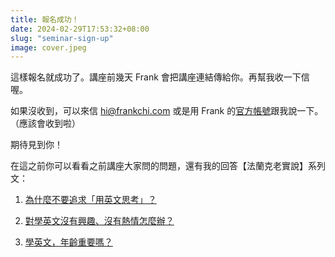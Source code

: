 ```yaml
---
title: 報名成功！
date: 2024-02-29T17:53:32+08:00
slug: "seminar-sign-up"
image: cover.jpeg
---
```


這樣報名就成功了。講座前幾天 Frank 會把講座連結傳給你。再幫我收一下信喔。

如果沒收到，可以來信 hi@frankchi.com 或是用 Frank 的[官方帳號](https://lin.ee/0vIw5Wd)跟我說一下。（應該會收到啦）

期待見到你！

在這之前你可以看看之前講座大家問的問題，還有我的回答【法蘭克老實說】系列文：
1. [為什麼不要追求「用英文思考」？](/p/think-in-english/)

2. [對學英文沒有興趣、沒有熱情怎麼辦？](/p/passion-overrated/)

2. [學英文，年齡重要嗎？](/p/never-too-late/)
